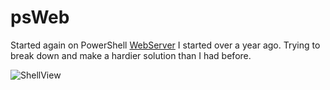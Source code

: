 # psWeb

Started again on PowerShell [WebServer](https://github.com/lukemgriffith/webServer) I started over a year ago. Trying to break down and make a hardier solution than I had before.


![ShellView](https://i.imgur.com/1TntdAw.jpg) 